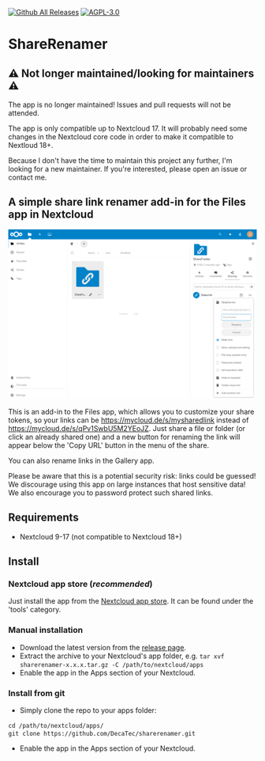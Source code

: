 [![Github All Releases](https://img.shields.io/github/downloads/DecaTec/sharerenamer/total.svg)](https://www.somsubhra.com/github-release-stats/?username=DecaTec&repository=sharerenamer)
[![AGPL-3.0](https://img.shields.io/github/license/DecaTec/sharerenamer.svg)](https://github.com/DecaTec/sharerenamer/blob/master/LICENSE)

# ShareRenamer

## ⚠️ Not longer maintained/looking for maintainers ⚠️

The app is no longer maintained! Issues and pull requests will not be attended.

The app is only compatible up to Nextcloud 17. It will probably need some changes in the Nextcloud core code in order to make it compatible to Nextloud 18+.

Because I don't have the time to maintain this project any further, I'm looking for a new maintainer. If you're interested, please open an issue or contact me.




## A simple share link renamer add-in for the Files app in Nextcloud

![](screenshots/sharerenamer.png)

This is an add-in to the Files app, which allows you to customize your share tokens, so your links can be https://mycloud.de/s/mysharedlink instead of https://mycloud.de/s/qPv1SwbU5M2YEoJZ. Just share a file or folder (or click an already shared one) and a new button for renaming the link will appear below the 'Copy URL' button in the menu of the share.

You can also rename links in the Gallery app.

Please be aware that this is a potential security risk: links could be guessed! We discourage using this app on large instances that host sensitive data! We also encourage you to password protect such shared links.

## Requirements
* Nextcloud 9-17 (not compatible to Nextcloud 18+)

## Install
### Nextcloud app store (*recommended*)
Just install the app from the [Nextcloud app store](https://apps.nextcloud.com/apps/sharerenamer). It can be found under the 'tools' category.

### Manual installation
* Download the latest version from the [release page](https://github.com/DecaTec/sharerenamer/releases).
* Extract the archive to your Nextcloud's app folder, e.g. `tar xvf sharerenamer-x.x.x.tar.gz -C /path/to/nextcloud/apps`
* Enable the app in the Apps section of your Nextcloud.

### Install from git
* Simply clone the repo to your apps folder:
```
cd /path/to/nextcloud/apps/
git clone https://github.com/DecaTec/sharerenamer.git
```
* Enable the app in the Apps section of your Nextcloud.
